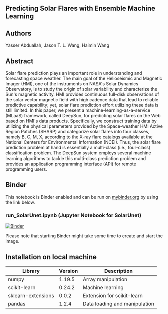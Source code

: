 ## Predicting Solar Flares with Ensemble Machine Learning<br>

## Authors
Yasser Abduallah, Jason T. L. Wang, Haimin Wang

## Abstract
<p>Solar flare prediction plays an important role in understanding and forecasting space weather. The main goal of the Helioseismic and Magnetic Imager (HMI), one of the instruments on NASA's Solar Dynamics Observatory, is to study the origin of solar variability and characterize the Sun's magnetic activity. HMI provides continuous full-disk observations of the solar vector magnetic field with high cadence data that lead to reliable predictive capability; yet, solar flare prediction effort utilizing these data is still limited. In this paper, we present a machine-learning-as-a-service (MLaaS) framework, called DeepSun, for predicting solar flares on the Web based on HMI's data products. Specifically, we construct training data by utilizing the physical parameters provided by the Space-weather HMI Active Region Patches (SHARP) and categorize solar flares into four classes, namely B, C, M, X, according to the X-ray flare catalogs available at the National Centers for Environmental Information (NCEI). Thus, the solar flare prediction problem at hand is essentially a multi-class (i.e., four-class) classification problem. The DeepSun system employs several machine learning algorithms to tackle this multi-class prediction problem and provides an application programming interface (API) for remote programming users.</p>

## Binder

This notebook is Binder enabled and can be run on [mybinder.org](https://mybinder.org/) by using the link below.


### run_SolarUnet.ipynb (Jupyter Notebook for SolarUnet)
[![Binder](https://mybinder.org/badge_logo.svg)](https://mybinder.org/v2/gh/ccsc-tools/SolarUnet-magnetic-tracking/HEAD?labpath=run_SolarUnet.ipynb) 

Please note that starting Binder might take some time to create and start the image.


## Installation on local machine

|Library | Version   | Description  |
|---|---|---|
|numpy| 1.19.5| Array manipulation|
|scikit-learn| 0.24.2| Machine learning|
| sklearn-extensions | 0.0.2  | Extension for scikit-learn |
| pandas|1.2.4| Data loading and manipulation|
